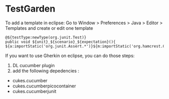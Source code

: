# TestGarden

To add a template in eclipse:
Go to Window > Preferences > Java > Editor > Templates and create or edit one template
```
@${testType:newType(org.junit.Test)}
public void ${unit}_${scenario}_${expectation}(){
${a:importStatic('org.junit.Assert.*')}${m:importStatic('org.hamcrest.CoreMatchers.*')}${cursor}}
```
If you want to use Gherkin on eclipse, you can do those steps:
1. DL cucumber plugin 
2. add the following depedencies :
* cukes.cucumber
* cukes.cucumberpicocontainer
* cukes.cucumberjunit
